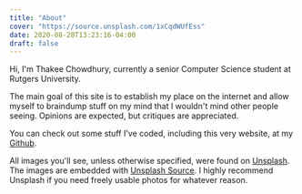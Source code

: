 ```yaml
---
title: "About"
cover: "https://source.unsplash.com/1xCqdWUfEss"
date: 2020-08-28T13:23:16-04:00
draft: false
---
```


Hi, I'm Thakee Chowdhury,
currently a senior Computer Science student
at Rutgers University.

The main goal of this site is to
establish my place on the internet and
allow myself to braindump stuff on my mind
that I wouldn't mind other people seeing.
Opinions are expected,
but critiques are appreciated.

You can check out some stuff I've coded,
including this very website,
at my [Github](https://github.com/taquitochowder).

All images you'll see,
unless otherwise specified,
were found on [Unsplash](https://unsplash.com/).
The images are embedded with [Unsplash Source](https://source.unsplash.com/).
I highly recommend Unsplash if you need
freely usable photos for whatever reason.
